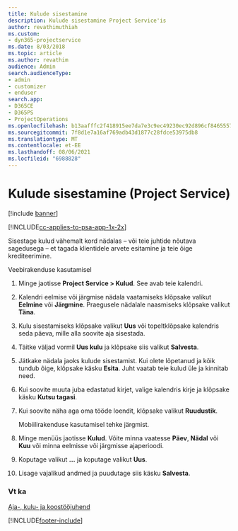 ```yaml
---
title: Kulude sisestamine
description: Kulude sisestamine Project Service'is
author: revathimuthiah
ms.custom:
- dyn365-projectservice
ms.date: 8/03/2018
ms.topic: article
ms.author: revathim
audience: Admin
search.audienceType:
- admin
- customizer
- enduser
search.app:
- D365CE
- D365PS
- ProjectOperations
ms.openlocfilehash: b13aafffc2f418915ee7da7e3c9ec49230ec92d896cf8465557347c269df57f3
ms.sourcegitcommit: 7f8d1e7a16af769adb43d1877c28fdce53975db8
ms.translationtype: MT
ms.contentlocale: et-EE
ms.lasthandoff: 08/06/2021
ms.locfileid: "6988828"
---
```

# <a name="enter-expenses-project-service"></a>Kulude sisestamine (Project Service)

[!include [banner](../includes/psa-now-project-operations.md)]

[!INCLUDE[cc-applies-to-psa-app-1x-2x](../includes/cc-applies-to-psa-app-1x-2x.md)]

Sisestage kulud vähemalt kord nädalas – või teie juhtide nõutava sagedusega – et tagada klientidele arvete esitamine ja teie õige krediteerimine.  
  
 Veebirakenduse kasutamisel  
  
1. Minge jaotisse **Project Service > Kulud**. See avab teie kalendri.  
  
2. Kalendri eelmise või järgmise nädala vaatamiseks klõpsake valikut **Eelmine** või **Järgmine**. Praegusele nädalale naasmiseks klõpsake valikut **Täna**.  
  
3. Kulu sisestamiseks klõpsake valikut **Uus** või topeltklõpsake kalendris seda päeva, mille alla soovite aja sisestada.  
  
4. Täitke väljad vormil **Uus kulu** ja klõpsake siis valikut **Salvesta**.  
  
5. Jätkake nädala jaoks kulude sisestamist. Kui olete lõpetanud ja kõik tundub õige, klõpsake käsku **Esita**. Juht vaatab teie kulud üle ja kinnitab need.  
  
6. Kui soovite muuta juba edastatud kirjet, valige kalendris kirje ja klõpsake käsku **Kutsu tagasi**.  
  
7. Kui soovite näha aga oma tööde loendit, klõpsake valikut **Ruudustik**.  
  
   Mobiilirakenduse kasutamisel tehke järgmist.  
  
8. Minge menüüs jaotisse **Kulud**.     Võite minna vaatesse **Päev**, **Nädal** või **Kuu** või minna eelmisse või järgmisse ajaperioodi.  
  
9. Koputage valikut **…** ja koputage valikut **Uus**.  
  
10. Lisage vajalikud andmed ja puudutage siis käsku **Salvesta**.  
  
### <a name="see-also"></a>Vt ka  
 [Aja-, kulu- ja koostööjuhend](../psa/time-expense-collaboration-guide.md)


[!INCLUDE[footer-include](../includes/footer-banner.md)]